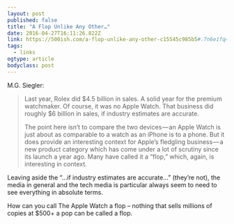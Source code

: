 ```yaml
---
layout: post 
published: false 
title: "A Flop Unlike Any Other…" 
date: 2016-04-27T16:11:26.822Z 
link: https://500ish.com/a-flop-unlike-any-other-c15545c985b5#.7n6e1fq4h 
tags:
  - links
ogtype: article 
bodyclass: post 
---
```


M.G. Siegler:

> Last year, Rolex did $4.5 billion in sales. A solid year for the premium watchmaker. Of course, it was no Apple Watch. That business did roughly $6 billion in sales, if industry estimates are accurate.
> 
> The point here isn’t to compare the two devices — an Apple Watch is just about as comparable to a watch as an iPhone is to a phone. But it does provide an interesting context for Apple’s fledgling business — a new product category which has come under a lot of scrutiny since its launch a year ago. Many have called it a “flop,” which, again, is interesting in context.

Leaving aside the “…if industry estimates are accurate…” (they’re not), the media in general and the tech media is particular always seem to need to see everything in absolute terms. 

How can you call The Apple Watch a flop – nothing that sells millions of copies at $500+ a pop can be called a flop.